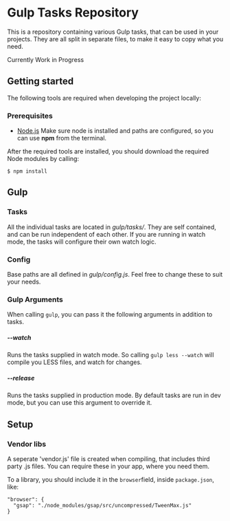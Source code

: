Gulp Tasks Repository
=====================
This is a repository containing various Gulp tasks, that can be used in your projects.
They are all split in separate files, to make it easy to copy what you need.

Currently Work in Progress

## Getting started
The following tools are required when developing the project locally:

### Prerequisites
* [Node.js](http://nodejs.org/ "Node")
  Make sure node is installed and paths are configured, so you can use **npm** from the terminal.

After the required tools are installed, you should download the required Node modules by calling:

```
$ npm install
```

## Gulp
### Tasks
All the individual tasks are located in *gulp/tasks/*. They are self contained, and can be run independent of each other.
If you are running in watch mode, the tasks will configure their own watch logic.

### Config
Base paths are all defined in *gulp/config.js*. Feel free to change these to suit your needs.

### Gulp Arguments
When calling `gulp`, you can pass it the following arguments in addition to tasks.

##### --watch
Runs the tasks supplied in watch mode. So calling `gulp less --watch` will compile you LESS files, and watch for changes.

##### --release
Runs the tasks supplied in production mode. By default tasks are run in dev mode, but you can use this argument to override it.

## Setup
### Vendor libs
A seperate 'vendor.js' file is created when compiling, that includes third party .js files. You can require these in your app, where you need them.

To a library, you should include it in the `browser`field, inside `package.json`, like:

```
"browser": {
  "gsap": "./node_modules/gsap/src/uncompressed/TweenMax.js"
}
```
